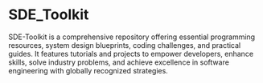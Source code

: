 # SDE_Toolkit
SDE-Toolkit is a comprehensive repository offering essential programming resources, system design blueprints, coding challenges, and practical guides. It features tutorials and projects to empower developers, enhance skills, solve industry problems, and achieve excellence in software engineering with globally recognized strategies.
